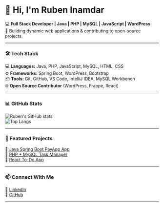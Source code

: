 # 👋 Hi, I'm Ruben Inamdar  
💻 **Full Stack Developer | Java | PHP | MySQL | JavaScript | WordPress**  
🚀 Building dynamic web applications & contributing to open-source projects.  

---

### 🛠️ Tech Stack  
💻 **Languages:** Java, PHP, JavaScript, MySQL, HTML, CSS  
⚙️ **Frameworks:** Spring Boot, WordPress, Bootstrap  
📦 **Tools:** Git, GitHub, VS Code, IntelliJ IDEA, MySQL Workbench  
🌐 **Open Source Contributor** (WordPress, Frappe, React)

---

### 📊 GitHub Stats  
![Ruben's GitHub stats](https://github-readme-stats.vercel.app/api?username=CodeByRubenInamdar&show_icons=true&theme=tokyonight)  
![Top Langs](https://github-readme-stats.vercel.app/api/top-langs/?username=CodeByRubenInamdar&layout=compact&theme=tokyonight)

---

### 📌 Featured Projects  
🔹 [Java Spring Boot PayApp App](https://github.com/CodeByRubenInamdar/paymentApp)  
🔹 [PHP + MySQL Task Manager](https://github.com/CodeByRubenInamdar/your-php-project)  
🔹 [React To-Do App](https://github.com/CodeByRubenInamdar/your-react-project)

---

### 📫 Connect With Me  
🔗 [LinkedIn](https://www.linkedin.com/in/ruben-inamdar)  
🔗 [GitHub](https://github.com/CodeByRubenInamdar)

---
